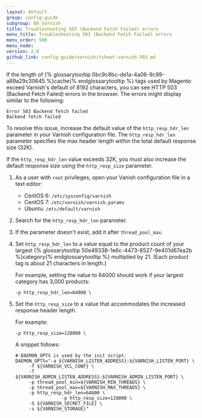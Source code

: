 ```yaml
---
layout: default
group: config-guide
subgroup: 09_Varnish
title: Troubleshooting 503 (Backend Fetch Failed) errors
menu_title: Troubleshooting 503 (Backend Fetch Failed) errors
menu_order: 500
menu_node:
version: 2.0
github_link: config-guide/varnish/tshoot-varnish-503.md
---
```


If the length of {% glossarytooltip 0bc9c8bc-de1a-4a06-9c99-a89a29c30645 %}cache{% endglossarytooltip %} tags used by Magento exceed Varnish's default of 8192 characters, you can see HTTP 503 (Backend Fetch Failed) errors in the browser. The errors might display similar to the following:

	Error 503 Backend fetch failed
	Backend fetch failed

To resolve this issue, increase the default value of the `http_resp_hdr_len` parameter in your Varnish configuration file. The `http_resp_hdr_len` parameter specifies the max header length _within_ the total default response size (32K).

<div class="bs-callout bs-callout-info" id="info">
<span class="glyphicon-class">
	<p>If the <code>http_resp_hdr_len</code> value exceeds 32K, you must also increase the default response size using the <code>http_resp_size</code> parameter.</p></span>
</div>

1.	As a user with `root` privileges, open your Vanish configuration file in a text editor:

	*	CentOS 6: `/etc/sysconfig/varnish`
	*	CentOS 7: `/etc/varnish/varnish.params`
	*	Ubuntu: `/etc/default/varnish`

2.	Search for the `http_resp_hdr_len` parameter.
3.	If the parameter doesn't exist, add it after `thread_pool_max`.
4.	Set `http_resp_hdr_len` to a value equal to the product count of your largest {% glossarytooltip 50e49338-1e6c-4473-8527-9e401d67ea2b %}category{% endglossarytooltip %} multiplied by 21. (Each product tag is about 21 characters in length.)

	For example, setting the value to 64000 should work if your largest category has 3,000 products:

		-p http_resp_hdr_len=64000 \

5.  Set the `http_resp_size` to a value that accommodates the increased response header length.

	For example:

		-p http_resp_size=128000 \

	A snippet follows:

		# DAEMON_OPTS is used by the init script.
		DAEMON_OPTS="-a ${VARNISH_LISTEN_ADDRESS}:${VARNISH_LISTEN_PORT} \
             -f ${VARNISH_VCL_CONF} \
             -T ${VARNISH_ADMIN_LISTEN_ADDRESS}:${VARNISH_ADMIN_LISTEN_PORT} \
             -p thread_pool_min=${VARNISH_MIN_THREADS} \
             -p thread_pool_max=${VARNISH_MAX_THREADS} \
             -p http_resp_hdr_len=64000 \
						 -p http_resp_size=128000 \
             -S ${VARNISH_SECRET_FILE} \
             -s ${VARNISH_STORAGE}"
